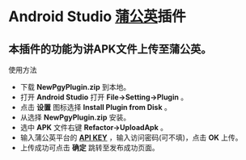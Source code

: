 # Android Studio [蒲公英](https://www.pgyer.com)插件

## 本插件的功能为讲APK文件上传至蒲公英。

使用方法

* 下载 **NewPgyPlugin.zip** 到本地。
* 打开 **Android Studio** 打开 **File->Setting->Plugin** 。
* 点击 **设置** 图标选择 **Install Plugin from Disk** 。
* 从选择 **NewPgyPlugin.zip** 安装。
* 选中 **APK** 文件右键 **Refactor->UploadApk** 。
* 输入蒲公英平台的 [**API KEY**](https://www.pgyer.com/doc/view/api) ，输入访问密码(可不填)，点击 **OK** 上传。
* 上传成功可点击 **确定** 跳转至发布成功页面。




